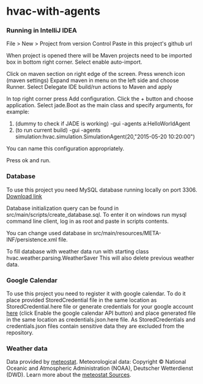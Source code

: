# hvac-with-agents
### Running in IntelliJ IDEA
File > New > Project from version Control
Paste in this project's github url

When project is opened there will be Maven projects need to be imported box in bottom right corner. Select enable auto-import.

Click on maven section on right edge of the screen.
Press wrench icon (maven settings)
Expand maven in menu on the left side and choose Runner.
Select Delegate IDE build/run actions to Maven and apply

In top right corner press Add configuration.
Click the + button and choose application.
Select jade.Boot as the main class and specify arguments, for example:
1. (dummy to check if JADE is working) -gui -agents a:HelloWorldAgent
2. (to run current build) -gui -agents simulation:hvac.simulation.SimulationAgent(20,"2015-05-20 10:20:00")

You can name this configuration appropriately.

Press ok and run.

### Database
To use this project you need MySQL database running locally on port 3306.
[Download link](https://dev.mysql.com/downloads/)

Database initialization query can be found in src/main/scripts/create_database.sql.
To enter it on windows run mysql command line client, log in as root and paste in scripts contents.

You can change used database in src/main/resources/META-INF/persistence.xml file.

To fill database with weather data run with starting class hvac.weather.parsing.WeatherSaver
This will also delete previous weather data.

### Google Calendar
To use this project you need to register it with google calendar.
To do it place provided StoredCredential file in the same location as StoredCredential.here file
or generate credentials for your google account [here](https://developers.google.com/calendar/quickstart/java)
(click Enable the google calendar API button) and place generated file in the same location as
credentials.json.here file. As StoredCredentials and credentials.json files contain sensitive data
 they are excluded from the repository.
### Weather data
Data provided by [meteostat](https://www.meteostat.net).
Meteorological data: Copyright &copy; National Oceanic and Atmospheric Administration (NOAA),
 Deutscher Wetterdienst (DWD). Learn more about the
 [meteostat Sources](https://www.meteostat.net/sources).

